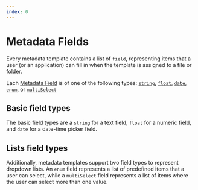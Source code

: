 ```yaml
---
index: 0
---
```


# Metadata Fields

Every metadata template contains a list of `field`, representing items that a
user (or an application) can fill in when the template is assigned to a file or
folder.

Each [Metadata Field][r_field] is of one of the following types:
[`string`](g://metadata/fields/string), [`float`](g://metadata/fields/float),
[`date`](g://metadata/fields/date), [`enum`](g://metadata/fields/enum), or
[`multiSelect`](g://metadata/fields/multi-select)

## Basic field types

The basic field types are a `string` for a text field, `float` for a numeric
field, and `date` for a date-time picker field.

## Lists field types

Additionally, metadata templates support two field types to represent dropdown
lists. An `enum` field represents a list of predefined items that a user can
select, while a `multiSelect` field represents a list of items where the user
can select more than one value.

[r_field]: r://metadata_field
